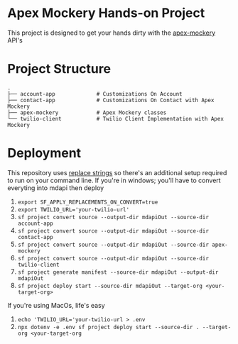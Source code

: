 # Apex Mockery Hands-on Project

This project is designed to get your hands dirty with the [apex-mockery](https://github.com/salesforce/apex-mockery) API's

# Project Structure

    .
    ├── account-app             # Customizations On Account
    ├── contact-app             # Customizations On Contact with Apex Mockery
    ├── apex-mockery            # Apex Mockery classes
    └── twilio-client           # Twilio Client Implementation with Apex Mockery

# Deployment

This repository uses [replace strings](https://developer.salesforce.com/docs/atlas.en-us.sfdx_dev.meta/sfdx_dev/sfdx_dev_ws_string_replace.htm) so there's an additional setup required to run on your command line.
If you're in windows; you'll have to convert everyting into mdapi then deploy

1. `export SF_APPLY_REPLACEMENTS_ON_CONVERT=true`
2. `export TWILIO_URL='your-twilio-url'`
3. `sf project convert source --output-dir mdapiOut --source-dir account-app`
4. `sf project convert source --output-dir mdapiOut --source-dir contact-app`
5. `sf project convert source --output-dir mdapiOut --source-dir apex-mockery`
6. `sf project convert source --output-dir mdapiOut --source-dir twilio-client`
7. `sf project generate manifest --source-dir mdapiOut --output-dir mdapiOut`
8. `sf project deploy start --source-dir mdapiOut --target-org <your-target-org>`

If you're using MacOs, life's easy

1. `echo 'TWILIO_URL='your-twilio-url > .env`
2. `npx dotenv -e .env sf project deploy start --source-dir . --target-org <your-target-org`

